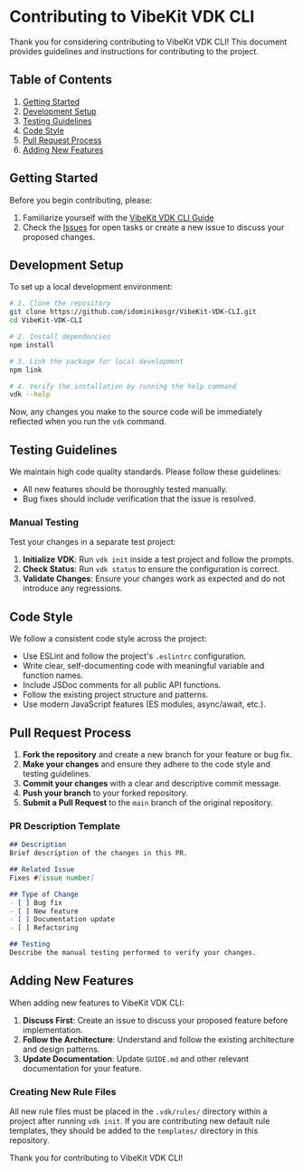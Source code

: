 # Contributing to VibeKit VDK CLI

Thank you for considering contributing to VibeKit VDK CLI! This document provides guidelines and instructions for contributing to the project.

## Table of Contents

1. [Getting Started](#getting-started)
2. [Development Setup](#development-setup)
3. [Testing Guidelines](#testing-guidelines)
4. [Code Style](#code-style)
5. [Pull Request Process](#pull-request-process)
6. [Adding New Features](#adding-new-features)

## Getting Started

Before you begin contributing, please:

1. Familiarize yourself with the [VibeKit VDK CLI Guide](./GUIDE.md)
2. Check the [Issues](https://github.com/idominikosgr/VibeKit-VDK-CLI/issues) for open tasks or create a new issue to discuss your proposed changes.

## Development Setup

To set up a local development environment:

```bash
# 1. Clone the repository
git clone https://github.com/idominikosgr/VibeKit-VDK-CLI.git
cd VibeKit-VDK-CLI

# 2. Install dependencies
npm install

# 3. Link the package for local development
npm link

# 4. Verify the installation by running the help command
vdk --help
```

Now, any changes you make to the source code will be immediately reflected when you run the `vdk` command.

## Testing Guidelines

We maintain high code quality standards. Please follow these guidelines:

- All new features should be thoroughly tested manually.
- Bug fixes should include verification that the issue is resolved.

### Manual Testing

Test your changes in a separate test project:

1. **Initialize VDK**: Run `vdk init` inside a test project and follow the prompts.
2. **Check Status**: Run `vdk status` to ensure the configuration is correct.
3. **Validate Changes**: Ensure your changes work as expected and do not introduce any regressions.

## Code Style

We follow a consistent code style across the project:

- Use ESLint and follow the project's `.eslintrc` configuration.
- Write clear, self-documenting code with meaningful variable and function names.
- Include JSDoc comments for all public API functions.
- Follow the existing project structure and patterns.
- Use modern JavaScript features (ES modules, async/await, etc.).

## Pull Request Process

1. **Fork the repository** and create a new branch for your feature or bug fix.
2. **Make your changes** and ensure they adhere to the code style and testing guidelines.
3. **Commit your changes** with a clear and descriptive commit message.
4. **Push your branch** to your forked repository.
5. **Submit a Pull Request** to the `main` branch of the original repository.

### PR Description Template

```markdown
## Description
Brief description of the changes in this PR.

## Related Issue
Fixes #[issue number]

## Type of Change
- [ ] Bug fix
- [ ] New feature
- [ ] Documentation update
- [ ] Refactoring

## Testing
Describe the manual testing performed to verify your changes.
```

## Adding New Features

When adding new features to VibeKit VDK CLI:

1. **Discuss First**: Create an issue to discuss your proposed feature before implementation.
2. **Follow the Architecture**: Understand and follow the existing architecture and design patterns.
3. **Update Documentation**: Update `GUIDE.md` and other relevant documentation for your feature.

### Creating New Rule Files

All new rule files must be placed in the `.vdk/rules/` directory within a project after running `vdk init`. If you are contributing new default rule templates, they should be added to the `templates/` directory in this repository.

Thank you for contributing to VibeKit VDK CLI!